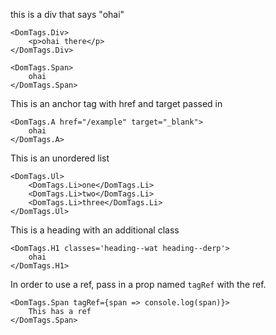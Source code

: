 this is a div that says "ohai"

```
<DomTags.Div>
    <p>ohai there</p>
</DomTags.Div>
```

```
<DomTags.Span>
    ohai
</DomTags.Span>
```

This is an anchor tag with href and target passed in
```
<DomTags.A href="/example" target="_blank">
    ohai
</DomTags.A>
```

This is an unordered list
```
<DomTags.Ul>
    <DomTags.Li>one</DomTags.Li>
    <DomTags.Li>two</DomTags.Li>
    <DomTags.Li>three</DomTags.Li>
</DomTags.Ul>
```

This is a heading with an additional class
```
<DomTags.H1 classes='heading--wat heading--derp'>
    ohai
</DomTags.H1>
```

In order to use a ref, pass in a prop named `tagRef` with the ref.
```
<DomTags.Span tagRef={span => console.log(span)}>
    This has a ref
</DomTags.Span>
```
